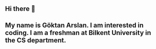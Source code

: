 ## Hi there 👋

## My name is Göktan Arslan. I am interested in coding. I am a freshman at Bilkent University in the CS department.

